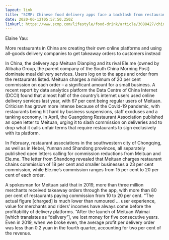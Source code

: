 ```yaml
---
layout: link
title: "SCMP: Chinese food delivery apps face a backlash from restaurants"
date: 2020-06-12T05:57:50.250Z
linkurl: https://www.scmp.com/lifestyle/food-drink/article/3088427/chinese-food-delivery-apps-face-backlash-restaurants-tired
---
```

Elaine Yau:

More restaurants in China are creating their own online platforms and using all-goods delivery companies to get takeaway orders to customers instead

In China, the delivery app Meituan Dianping and its rival Ele.me (owned by Alibaba Group, the parent company of the South China Morning Post) dominate meal delivery services. Users log on to the apps and order from the restaurants listed. Meituan charges a minimum of 20 per cent commission on each order – a significant amount for a small business. A recent report by data analytics platform the Data Centre of China Internet (DCCI) found that almost half of the country’s internet users used online delivery services last year, with 67 per cent being regular users of Meituan. Criticism has grown more intense because of the Covid-19 pandemic, with restaurants being hit hard by business suspensions, staff exoduses and a tanking economy. In April, the Guangdong Restaurant Association published an open letter to Meituan, urging it to slash commission on deliveries and to drop what it calls unfair terms that require restaurants to sign exclusively with its platform. 

In February, restaurant associations in the southwestern city of Chongqing, as well as in Hebei, Yunnan and Shandong provinces, all separately published open letters calling for commission reductions from Meituan and Ele.me. The letter from Shandong revealed that Meituan charges restaurant chains commission of 18 per cent and smaller businesses a 23 per cent commission, while Ele.me’s commission ranges from 15 per cent to 20 per cent of each order.

A spokesman for Meituan said that in 2019, more than three million merchants received takeaway orders through the app, with more than 80 per cent of restaurants paying commission from 10 to 20 per cent. “The actual figure [charged] is much lower than rumoured … user experience, value for merchants and riders’ incomes have always come before the profitability of delivery platforms. “After the launch of Meituan Waimai [which translates as “delivery”], we lost money for five consecutive years. Even in 2019, when we broke even, the average profit per delivery order was less than 0.2 yuan in the fourth quarter, accounting for two per cent of the revenue.

